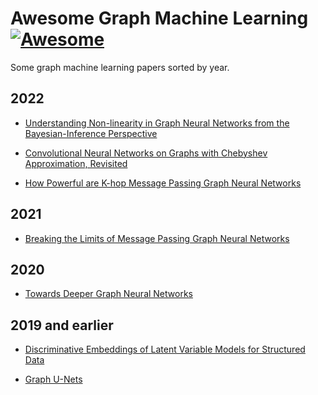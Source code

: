 # Awesome Graph Machine Learning [![Awesome](https://cdn.rawgit.com/sindresorhus/awesome/d7305f38d29fed78fa85652e3a63e154dd8e8829/media/badge.svg)](https://github.com/sindresorhus/awesome)

Some graph machine learning papers sorted by year.


## 2022

- [Understanding Non-linearity in Graph Neural
Networks from the Bayesian-Inference Perspective](https://arxiv.org/abs/2207.11311)

- [Convolutional Neural Networks on Graphs with Chebyshev Approximation, Revisited](https://arxiv.org/abs/2202.03580)

- [How Powerful are K-hop Message Passing Graph Neural Networks](https://arxiv.org/abs/2205.13328)

## 2021

- [Breaking the Limits of Message Passing Graph Neural Networks](https://arxiv.org/abs/2106.04319)


## 2020

- [Towards Deeper Graph Neural Networks](https://arxiv.org/abs/2007.09296)

## 2019 and earlier

- [Discriminative Embeddings of Latent Variable Models for Structured Data](https://arxiv.org/abs/1603.05629)

- [Graph U-Nets](https://arxiv.org/pdf/1905.05178.pdf)
